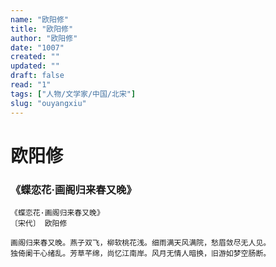 ```yaml
---
name: "欧阳修"
title: "欧阳修"
author: "欧阳修"
date: "1007"
created: ""
updated: ""
draft: false
read: "1"
tags: ["人物/文学家/中国/北宋"]
slug: "ouyangxiu"
---
```


# 欧阳修

### 《蝶恋花·画阁归来春又晚》

```
《蝶恋花·画阁归来春又晚》
〔宋代〕 欧阳修

画阁归来春又晚。燕子双飞，柳软桃花浅。细雨满天风满院，愁眉敛尽无人见。
独倚阑干心绪乱。芳草芊绵，尚忆江南岸。风月无情人暗换，旧游如梦空肠断。
```
